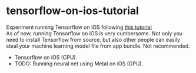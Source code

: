 # tensorflow-on-ios-tutorial
Experiment running Tensorflow on iOS following [this tutorial](http://machinethink.net/blog/tensorflow-on-ios/)
<br> As of now, running Tensorflow on iOS is very cumbersome. Not only you need to install Tensorflow from source, but also other people can easily steal your machine learning model file from app bundle. Not recommended.
- Tensorflow on iOS (CPU).
- TODO: Running neural net using Metal on iOS (GPU).
